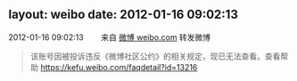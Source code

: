 layout: weibo
date: 2012-01-16 09:02:13
---
<meta name="referrer" content="no-referrer" />

2012-01-16 09:02:13  &nbsp;&nbsp;&nbsp;&nbsp;&nbsp;&nbsp; 来自 <a href="http://weibo.com/" rel="nofollow">微博 weibo.com</a>
转发微博
>  该账号因被投诉违反《微博社区公约》的相关规定，现已无法查看。查看帮助 https://kefu.weibo.com/faqdetail?id=13216
